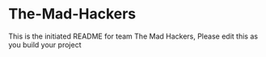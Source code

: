 # The-Mad-Hackers
This is the initiated README for team The Mad Hackers, Please edit this as you build your project
